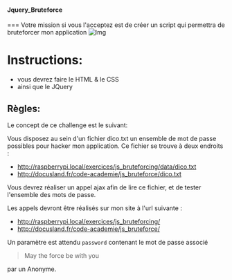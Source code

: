 #### Jquery_Bruteforce
===
Votre mission si vous l'acceptez  est de créer un script qui permettra de bruteforcer mon application
![Img](data/fezzik.jpg)
# Instructions:
+ vous devrez faire le HTML & le CSS
+ ainsi que le JQuery

##  Règles:
Le concept de ce challenge est le suivant:

Vous disposez au sein d'un fichier dico.txt un ensemble de mot de passe possibles pour hacker mon application. 
Ce fichier se trouve à deux endroits : 

 * http://raspberrypi.local/exercices/js_bruteforcing/data/dico.txt
 * http://docusland.fr/code-academie/js_bruteforce/dico.txt 

Vous devrez réaliser un appel ajax afin de lire ce fichier, et de tester l'ensemble des mots de passe.

Les appels devront être réalisés sur mon site à l'url suivante : 

 * http://raspberrypi.local/exercices/js_bruteforcing/
 * http://docusland.fr/code-academie/js_bruteforce/ 		

Un paramètre est attendu `password` contenant le mot de passe associé


> May the force be with you

par un Anonyme.
